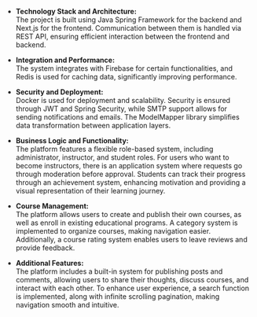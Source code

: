 - **Technology Stack and Architecture:**  
  The project is built using Java Spring Framework for the backend and Next.js for the frontend. Communication between them is handled via REST API, ensuring efficient interaction between the frontend and backend.  

- **Integration and Performance:**  
  The system integrates with Firebase for certain functionalities, and Redis is used for caching data, significantly improving performance.  

- **Security and Deployment:**  
  Docker is used for deployment and scalability. Security is ensured through JWT and Spring Security, while SMTP support allows for sending notifications and emails. The ModelMapper library simplifies data transformation between application layers.  

- **Business Logic and Functionality:**  
  The platform features a flexible role-based system, including administrator, instructor, and student roles. For users who want to become instructors, there is an application system where requests go through moderation before approval. Students can track their progress through an achievement system, enhancing motivation and providing a visual representation of their learning journey.  

- **Course Management:**  
  The platform allows users to create and publish their own courses, as well as enroll in existing educational programs. A category system is implemented to organize courses, making navigation easier. Additionally, a course rating system enables users to leave reviews and provide feedback.  

- **Additional Features:**  
  The platform includes a built-in system for publishing posts and comments, allowing users to share their thoughts, discuss courses, and interact with each other. To enhance user experience, a search function is implemented, along with infinite scrolling pagination, making navigation smooth and intuitive.